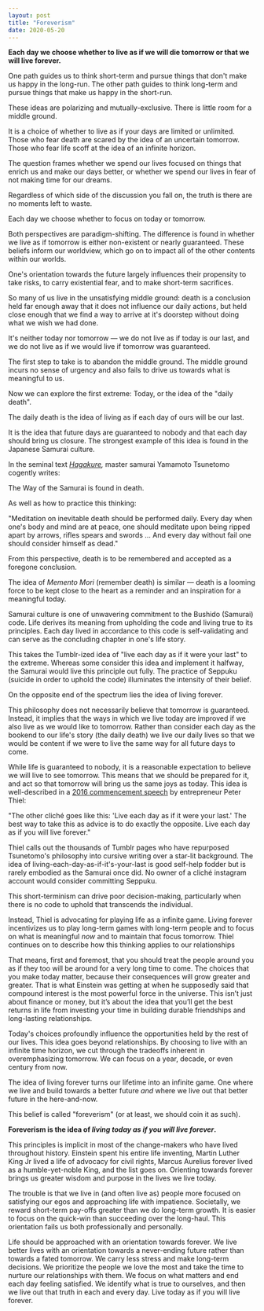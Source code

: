 ```yaml
---
layout: post
title: "Foreverism"
date: 2020-05-20
---
```

**Each day we choose whether to live as if we will die tomorrow or that we will live forever.**

One path guides us to think short-term and pursue things that don't make us happy in the long-run. The other path guides to think long-term and pursue things that make us happy in the short-run.

These ideas are polarizing and mutually-exclusive. There is little room for a middle ground.

It is a choice of whether to live as if your days are limited or unlimited. Those who fear death are scared by the idea of an uncertain tomorrow. Those who fear life scoff at the idea of an infinite horizon.

The question frames whether we spend our lives focused on things that enrich us and make our days better, or whether we spend our lives in fear of not making time for our dreams.

Regardless of which side of the discussion you fall on, the truth is there are no moments left to waste.

Each day we choose whether to focus on today or tomorrow.

Both perspectives are paradigm-shifting. The difference is found in whether we live as if tomorrow is either non-existent or nearly guaranteed. These beliefs inform our worldview, which go on to impact all of the other contents within our worlds.

One's orientation towards the future largely influences their propensity to take risks, to carry existential fear, and to make short-term sacrifices.

So many of us live in the unsatisfying middle ground: death is a conclusion held far enough away that it does not influence our daily actions, but held close enough that we find a way to arrive at it's doorstep without doing what we wish we had done.

It's neither today nor tomorrow — we do not live as if today is our last, and we do not live as if we would live if tomorrow was guaranteed.

The first step to take is to abandon the middle ground. The middle ground incurs no sense of urgency and also fails to drive us towards what is meaningful to us.

Now we can explore the first extreme: Today, or the idea of the "daily death".

The daily death is the idea of living as if each day of ours will be our last.

It is the idea that future days are guaranteed to nobody and that each day should bring us closure. The strongest example of this idea is found in the Japanese Samurai culture.

In the seminal text *[Hagakure](http://3yryua3n3eu3i4gih2iopzph.wpengine.netdna-cdn.com/wp-content/uploads/2016/07/pdf/hagakure.pdf),* master samurai Yamamoto Tsunetomo cogently writes:

The Way of the Samurai is found in death.

As well as how to practice this thinking:

"Meditation on inevitable death should be performed daily. Every day when one's body and mind are at peace, one should meditate upon being ripped apart by arrows, rifles spears and swords ... And every day without fail one should consider himself as dead."

From this perspective, death is to be remembered and accepted as a foregone conclusion.

The idea of *Memento Mori* (remember death) is similar — death is a looming force to be kept close to the heart as a reminder and an inspiration for a meaningful today.

Samurai culture is one of unwavering commitment to the Bushido (Samurai) code. Life derives its meaning from upholding the code and living true to its principles. Each day lived in accordance to this code is self-validating and can serve as the concluding chapter in one's life story.

This takes the Tumblr-ized idea of "live each day as if it were your last" to the extreme. Whereas some consider this idea and implement it halfway, the Samurai would live this principle out fully. The practice of Seppuku (suicide in order to uphold the code) illuminates the intensity of their belief.

On the opposite end of the spectrum lies the idea of living forever.

This philosophy does not necessarily believe that tomorrow is guaranteed. Instead, it implies that the ways in which we live today are improved if we also live as we would like to tomorrow. Rather than consider each day as the bookend to our life's story (the daily death) we live our daily lives so that we would be content if we were to live the same way for all future days to come.

While life is guaranteed to nobody, it is a reasonable expectation to believe we will live to see tomorrow. This means that we should be prepared for it, and act so that tomorrow will bring us the same joys as today. This idea is well-described in a [2016 commencement speech](https://www.notion.so/Forever-ism-101-c05bf32436e647dfac4374c9632703e3?pvs=21) by entrepreneur Peter Thiel:

"The other cliché goes like this: 'Live each day as if it were your last.' The best way to take this as advice is to do exactly the opposite. Live each day as if you will live forever."

Thiel calls out the thousands of Tumblr pages who have repurposed Tsunetomo's philosophy into cursive writing over a star-lit background. The idea of living-each-day-as-if-it's-your-last is good self-help fodder but is rarely embodied as the Samurai once did. No owner of a cliché instagram account would consider committing Seppuku.

This short-terminism can drive poor decision-making, particularly when there is no code to uphold that transcends the individual.

Instead, Thiel is advocating for playing life as a infinite game. Living forever incentivizes us to play long-term games with long-term people and to focus on what is meaningful *now* and to maintain that focus tomorrow. Thiel continues on to describe how this thinking applies to our relationships

That means, first and foremost, that you should treat the people around you as if they too will be around for a very long time to come. The choices that you make today matter, because their consequences will grow greater and greater. That is what Einstein was getting at when he supposedly said that compound interest is the most powerful force in the universe. This isn’t just about finance or money, but it’s about the idea that you’ll get the best returns in life from investing your time in building durable friendships and long-lasting relationships.

Today's choices profoundly influence the opportunities held by the rest of our lives. This idea goes beyond relationships. By choosing to live with an infinite time horizon, we cut through the tradeoffs inherent in overemphasizing tomorrow. We can focus on a year, decade, or even century from now.

The idea of living forever turns our lifetime into an infinite game. One where we live and build towards a better future *and* where we live out that better future in the here-and-now.

This belief is called "foreverism" (or at least, we should coin it as such).

**Foreverism is the idea of *living today as if you will live forever*.**

This principles is implicit in most of the change-makers who have lived throughout history. Einstein spent his entire life inventing, Martin Luther King Jr lived a life of advocacy for civil rights, Marcus Aurelius forever lived as a humble-yet-noble King, and the list goes on. Orienting towards forever brings us greater wisdom and purpose in the lives we live today.

The trouble is that we live in (and often live as) people more focused on satisfying our egos and approaching life with impatience. Societally, we reward short-term pay-offs greater than we do long-term growth. It is easier to focus on the quick-win than succeeding over the long-haul. This orientation fails us both professionally and personally.

Life should be approached with an orientation towards forever. We live better lives with an orientation towards a never-ending future rather than towards a fated tomorrow. We carry less stress and make long-term decisions. We prioritize the people we love the most and take the time to nurture our relationships with them. We focus on what matters and end each day feeling satisfied. We identify what is true to ourselves, and then we live out that truth in each and every day. Live today as if you will live forever.
